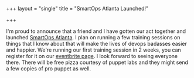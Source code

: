 +++
layout = "single"
title = "SmartOps Atlanta Launched!"

+++

I'm proud to announce that a friend and I have gotten our act together and launched [SmartOps Atlanta](http://smartopsatlanta.org). I plan on running a few training sessions on things that I know about that will make the lives of devops badasses easier and happier. We're running our first training session in 2 weeks, you can register for it on our [eventbrite page](http://smartopspuppet.eventbrite.com). I look forward to seeing everyone there. There will be free pizza courtesy of puppet labs and they might send a few copies of pro puppet as well. 

